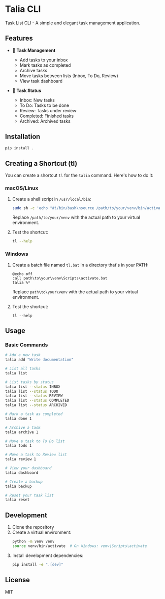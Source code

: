 # Talia CLI

Task List CLI - A simple and elegant task management application.

## Features

- 📝 **Task Management**
  - Add tasks to your inbox
  - Mark tasks as completed
  - Archive tasks
  - Move tasks between lists (Inbox, To Do, Review)
  - View task dashboard

- 🔄 **Task Status**
  - Inbox: New tasks
  - To Do: Tasks to be done
  - Review: Tasks under review
  - Completed: Finished tasks
  - Archived: Archived tasks

## Installation

```bash
pip install .
```

## Creating a Shortcut (tl)

You can create a shortcut `tl` for the `talia` command. Here's how to do it:

### macOS/Linux

1. Create a shell script in `/usr/local/bin`:
   ```bash
   sudo sh -c 'echo "#!/bin/bash\nsource /path/to/your/venv/bin/activate\ntalia \"\$@\"" > /usr/local/bin/tl && chmod +x /usr/local/bin/tl'
   ```
   Replace `/path/to/your/venv` with the actual path to your virtual environment.

2. Test the shortcut:
   ```bash
   tl --help
   ```

### Windows

1. Create a batch file named `tl.bat` in a directory that's in your PATH:
   ```batch
   @echo off
   call path\to\your\venv\Scripts\activate.bat
   talia %*
   ```
   Replace `path\to\your\venv` with the actual path to your virtual environment.

2. Test the shortcut:
   ```batch
   tl --help
   ```

## Usage

### Basic Commands

```bash
# Add a new task
talia add "Write documentation"

# List all tasks
talia list

# List tasks by status
talia list --status INBOX
talia list --status TODO
talia list --status REVIEW
talia list --status COMPLETED
talia list --status ARCHIVED

# Mark a task as completed
talia done 1

# Archive a task
talia archive 1

# Move a task to To Do list
talia todo 1

# Move a task to Review list
talia review 1

# View your dashboard
talia dashboard

# Create a backup
talia backup

# Reset your task list
talia reset
```

## Development

1. Clone the repository
2. Create a virtual environment:
   ```bash
   python -m venv venv
   source venv/bin/activate  # On Windows: venv\Scripts\activate
   ```
3. Install development dependencies:
   ```bash
   pip install -e ".[dev]"
   ```

## License

MIT 